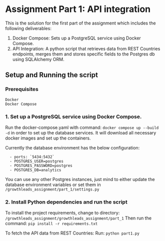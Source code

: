 # Assignment Part 1: API integration
This is the solution for the first part of the assignment which includes the following deliverables:

1. Docker Compose: Sets up a PostgreSQL service using Docker Compose.
2. API Integration: A python script that retrieves data from REST Countries endpoints, merges them and stores specific fields to the Postgres db using SQLAlchemy ORM.

## Setup and Running the script

### Prerequisites

    Docker
    Docker Compose

### 1. Set up a PostgreSQL service using Docker Compose.

Run the docker-compose.yaml with command: `docker compose up --build -d` in order to set up the database services.
It will download all necessary docker images and set up the containers.

Currently the database environment has the below configuration: 

      - ports: `5434:5432`
      - POSTGRES_USER=postgres
      - POSTGRES_PASSWORD=postgres
      - POSTGRES_DB=analytics

You can use any other Postgres instances, just mind to either update the database environment variables or set them in `/growthleads_assignment/part_1/settings.py`

### 2. Install Python dependencies and run the script

To install the project requirements, change to directory: `/growthleads_assignment/growthleads_assignment/part_1`
    Then run the command: `pip install -r requirements.txt`

To fetch the API data from REST Countries:
    Run: `python part1.py`



